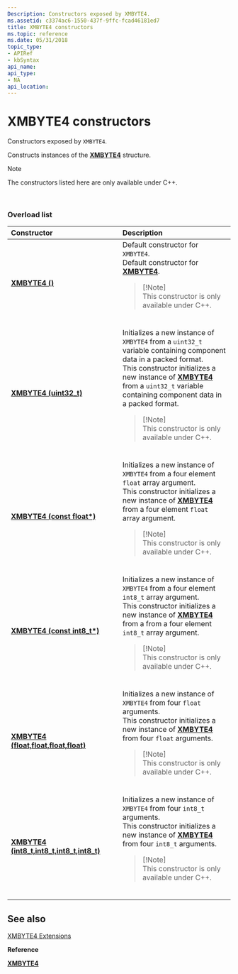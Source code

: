 ```yaml
---
Description: Constructors exposed by XMBYTE4.
ms.assetid: c3374ac6-1550-437f-9ffc-fcad46181ed7
title: XMBYTE4 constructors
ms.topic: reference
ms.date: 05/31/2018
topic_type: 
- APIRef
- kbSyntax
api_name: 
api_type: 
- NA
api_location: 
---
```


# XMBYTE4 constructors

Constructors exposed by `XMBYTE4`.

Constructs instances of the [**XMBYTE4**](https://msdn.microsoft.com/library/Ee419276(v=VS.85).aspx) structure.

> [!Note]  
> The constructors listed here are only available under C++.

 

### Overload list



<table>
<colgroup>
<col style="width: 50%" />
<col style="width: 50%" />
</colgroup>
<thead>
<tr class="header">
<th style="text-align: left;">Constructor</th>
<th style="text-align: left;">Description</th>
</tr>
</thead>
<tbody>
<tr class="odd">
<td style="text-align: left;"><a href="https://docs.microsoft.com/windows/desktop/api/directxpackedvector/nf-directxpackedvector-xmbyte4-xmbyte4(constfloat)"><strong>XMBYTE4 ()</strong></a></td>
<td style="text-align: left;">Default constructor for <code>XMBYTE4</code>.<br/> Default constructor for <a href="https://docs.microsoft.com/windows/desktop/api/directxpackedvector/ns-directxpackedvector-xmbyte4"><strong>XMBYTE4</strong></a>.<br/>
<blockquote>
[!Note]<br />
This constructor is only available under C++.
</blockquote>
<br/></td>
</tr>
<tr class="even">
<td style="text-align: left;"><a href="https://docs.microsoft.com/windows/desktop/api/directxpackedvector/nf-directxpackedvector-xmbyte4-xmbyte4(uint32_t)"><strong>XMBYTE4 (uint32_t)</strong></a></td>
<td style="text-align: left;">Initializes a new instance of <code>XMBYTE4</code> from a <code>uint32_t</code> variable containing component data in a packed format.<br/> This constructor initializes a new instance of <a href="https://docs.microsoft.com/windows/desktop/api/directxpackedvector/ns-directxpackedvector-xmbyte4"><strong>XMBYTE4</strong></a> from a <code>uint32_t</code> variable containing component data in a packed format.<br/>
<blockquote>
[!Note]<br />
This constructor is only available under C++.
</blockquote>
<br/></td>
</tr>
<tr class="odd">
<td style="text-align: left;"><a href="https://docs.microsoft.com/windows/desktop/api/directxpackedvector/nf-directxpackedvector-xmbyte4-xmbyte4(constfloat)"><strong>XMBYTE4 (const float*)</strong></a></td>
<td style="text-align: left;">Initializes a new instance of <code>XMBYTE4</code> from a four element <code>float</code> array argument.<br/> This constructor initializes a new instance of <a href="https://docs.microsoft.com/windows/desktop/api/directxpackedvector/ns-directxpackedvector-xmbyte4"><strong>XMBYTE4</strong></a> from a four element <code>float</code> array argument.<br/>
<blockquote>
[!Note]<br />
This constructor is only available under C++.
</blockquote>
<br/></td>
</tr>
<tr class="even">
<td style="text-align: left;"><a href="https://docs.microsoft.com/windows/desktop/api/directxpackedvector/nf-directxpackedvector-xmbyte4-xmbyte4(constint8_t)"><strong>XMBYTE4 (const int8_t*)</strong></a></td>
<td style="text-align: left;">Initializes a new instance of <code>XMBYTE4</code> from a four element <code>int8_t</code> array argument. <br/> This constructor initializes a new instance of <a href="https://docs.microsoft.com/windows/desktop/api/directxpackedvector/ns-directxpackedvector-xmbyte4"><strong>XMBYTE4</strong></a> from a from a four element <code>int8_t</code> array argument. <br/>
<blockquote>
[!Note]<br />
This constructor is only available under C++.
</blockquote>
<br/></td>
</tr>
<tr class="odd">
<td style="text-align: left;"><a href="https://docs.microsoft.com/windows/desktop/api/directxpackedvector/nf-directxpackedvector-xmbyte4-xmbyte4(float_float_float_float)"><strong>XMBYTE4 (float,float,float,float)</strong></a></td>
<td style="text-align: left;">Initializes a new instance of <code>XMBYTE4</code> from four <code>float</code> arguments. <br/> This constructor initializes a new instance of <a href="https://docs.microsoft.com/windows/desktop/api/directxpackedvector/ns-directxpackedvector-xmbyte4"><strong>XMBYTE4</strong></a> from four <code>float</code> arguments. <br/>
<blockquote>
[!Note]<br />
This constructor is only available under C++.
</blockquote>
<br/></td>
</tr>
<tr class="even">
<td style="text-align: left;"><a href="https://docs.microsoft.com/windows/desktop/api/directxpackedvector/nf-directxpackedvector-xmbyte4-xmbyte4(int8_t_int8_t_int8_t_int8_t)"><strong>XMBYTE4 (int8_t,int8_t,int8_t,int8_t)</strong></a></td>
<td style="text-align: left;">Initializes a new instance of <code>XMBYTE4</code> from four <code>int8_t</code> arguments.<br/> This constructor initializes a new instance of <a href="https://docs.microsoft.com/windows/desktop/api/directxpackedvector/ns-directxpackedvector-xmbyte4"><strong>XMBYTE4</strong></a> from four <code>int8_t</code> arguments.<br/>
<blockquote>
[!Note]<br />
This constructor is only available under C++.
</blockquote>
<br/></td>
</tr>
</tbody>
</table>



## See also

<dl> <dt>

[XMBYTE4 Extensions](ovw-xmbyte4-extensions.md)
</dt> <dt>

**Reference**
</dt> <dt>

[**XMBYTE4**](https://msdn.microsoft.com/library/Ee419276(v=VS.85).aspx)
</dt> </dl>

 

 





